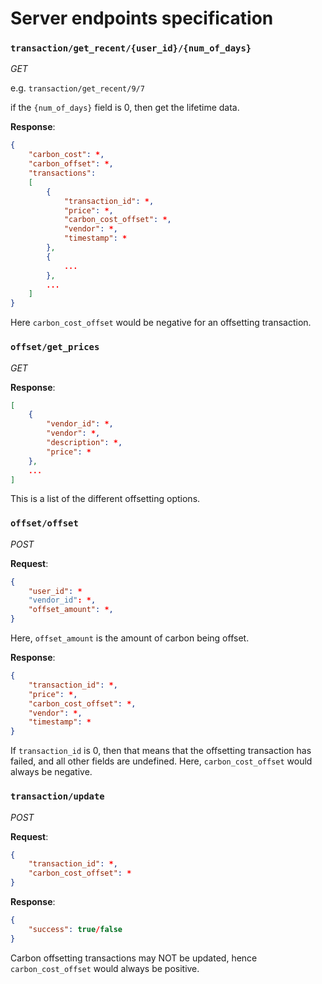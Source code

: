 # Server endpoints specification

### `transaction/get_recent/{user_id}/{num_of_days}`

*GET*

e.g. `transaction/get_recent/9/7`

if the `{num_of_days}` field is 0, then get the lifetime data.

**Response**:
```json
{
	"carbon_cost": *,
	"carbon_offset": *,
	"transactions":
	[
		{
			"transaction_id": *,
			"price": *,
			"carbon_cost_offset": *,
			"vendor": *,
			"timestamp": *
		},
		{
			...
		},
		...
	]
}
```
Here `carbon_cost_offset` would be negative for an offsetting transaction.

### `offset/get_prices`

*GET*

**Response**:
```json
[
	{
		"vendor_id": *,
		"vendor": *,
		"description": *,
		"price": *
	},
	...
]
```
This is a list of the different offsetting options.

### `offset/offset`

*POST*

**Request**:
```json
{
	"user_id": *
	"vendor_id": *,
	"offset_amount": *,
}
```
Here, `offset_amount` is the amount of carbon being offset.

**Response**:
```json
{
	"transaction_id": *,
	"price": *,
	"carbon_cost_offset": *,
	"vendor": *,
	"timestamp": *
}
```
If `transaction_id` is 0, then that means that the offsetting transaction has failed, and all other fields are undefined. Here, `carbon_cost_offset` would always be negative.

### `transaction/update`

*POST*

**Request**:
```json
{
	"transaction_id": *,
	"carbon_cost_offset": *
}
```

**Response**:
```json
{
	"success": true/false
}
```
Carbon offsetting transactions may NOT be updated, hence `carbon_cost_offset` would always be positive.
